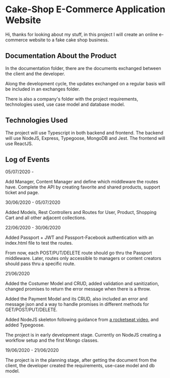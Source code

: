 # Cake-Shop E-Commerce Application Website

Hi, thanks for looking about my stuff, in this project I will create an online e-commerce website to a fake cake shop business. 

## Documentation About the Product

In the documentation folder, there are the documents exchanged between the client and the developer.

Along the development cycle, the updates exchanged on a regular basis will be included in an exchanges folder.

There is also a company's folder with the project requirements, technologies used, use case model and database model.

## Technologies Used

The project will use Typescript in both backend and frontend. 
The backend will use NodeJS, Express, Typegoose, MongoDB and Jest.
The frontend will use ReactJS.

## Log of Events

05/07/2020 -

Add Manager, Content Manager and define which middleware the routes have. Complete the API by creating favorite and shared products, support ticket and page.

30/06/2020 - 05/07/2020

Added Models, Rest Controllers and Routes for User, Product, Shopping Cart and all other adjacent collections.

22/06/2020 - 30/06/2020

Added Passport + JWT and Passport-Facebook authentication with an index.html file to test the routes. 

From now, each POST/PUT/DELETE route should go thru the Passport middleware. Later, routes only accessible to managers or content creators should pass thru a specific route.

21/06/2020

Added the Costumer Model and CRUD, added validation and sanitization, changed promises to return the error message when there is a throw.

Added the Payment Model and its CRUD, also included an error and message json and a way to handle promises in different methods for GET/POST/PUT/DELETE.

Added NodeJS skeleton following guidance from [a rocketseat video](https://tinyurl.com/y7yappfd), and added Typegoose.

The project is in early development stage. Currently on NodeJS creating a workflow setup and the first Mongo classes.

19/06/2020 - 21/06/2020

The project is in the planning stage, after getting the document from the client, the developer created the requirements, use-case model and db model.
